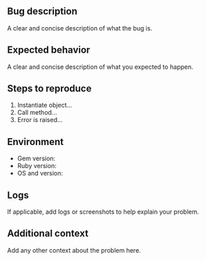 ## Bug description
A clear and concise description of what the bug is.

## Expected behavior
A clear and concise description of what you expected to happen.

## Steps to reproduce
1. Instantiate object...
2. Call method...
3. Error is raised...

## Environment
 - Gem version:
 - Ruby version:
 - OS and version:

## Logs
If applicable, add logs or screenshots to help explain your problem.

## Additional context
Add any other context about the problem here.
